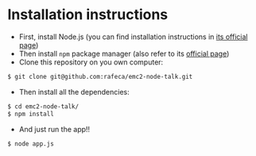 # Installation instructions

* First, install Node.js (you can find installation instructions in [its official page](http://nodejs.org))
* Then install `npm` package manager (also refer to its [official page](http://npmjs.org/))
* Clone this repository on you own computer:

```bash
$ git clone git@github.com:rafeca/emc2-node-talk.git
```

* Then install all the dependencies:

```bash
$ cd emc2-node-talk/
$ npm install
```

* And just run the app!!

```bash
$ node app.js
```